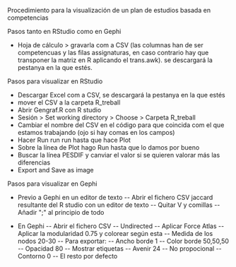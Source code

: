 Procedimiento para la visualización de un plan de estudios basada en competencias

Pasos tanto en RStudio como en Gephi
- Hoja de cálculo > gravarla com a CSV (las columnas han de ser competencuas y las filas assignaturas, en caso contrario hay que transponer la matriz en R aplicando el trans.awk). se descargará la pestanya en la que estés.

Pasos para visualizar en RStudio
- Descargar Excel com a CSV, se descargará la pestanya en la que estés
- mover el CSV a la carpeta R_treball
- Abrir Gengraf.R con R studio
- Sesión > Set working directory > Choose > Carpeta R_treball
- Cambiar el nombre del CSV en el código para que coincida com el que estamos trabajando (ojo si hay comas en los campos)
- Hacer Run run run hasta que hace Plot
- Sobre la línea de Plot hago Run hasta que lo damos por bueno
- Buscar la línea PESDIF y canviar el valor si se quieren valorar más las diferencias
- Export and Save as image

Pasos para visualizar en Gephi
- Previo a Gephi en un editor de texto
 -- Abrir el fichero CSV jaccard resultante del R studio con un editor de texto
 -- Quitar V y comillas
 -- Añadir ";" al principio de todo
  
- En Gephi 
 -- Abrir el fichero CSV
 -- Undirected
 -- Aplicar Force Atlas
 -- Aplicar la modularidad 0.75 y colorear según esta
 -- Medida de los nodos 20-30
 -- Para exportar:
  -- Ancho borde 1
  -- Color borde 50,50,50
  -- Opacidad 80
  -- Mostrar etiquetas
  -- Avenir 24
  -- No propocional
  -- Contorno 0
  -- El resto por defecto


